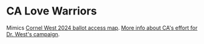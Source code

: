 # CA Love Warriors

Mimics [Cornel West 2024 ballot access map](https://www.cornelwest2024.com/petitioning_launch).
[More info about CA's effort for Dr. West's campaign](https://www.cornelwest2024.com/california).